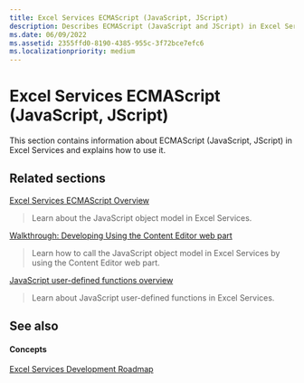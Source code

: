 ```yaml
---
title: Excel Services ECMAScript (JavaScript, JScript)
description: Describes ECMAScript (JavaScript and JScript) in Excel Services and provides links to ECMAScript tutorials.
ms.date: 06/09/2022
ms.assetid: 2355ffd0-8190-4385-955c-3f72bce7efc6
ms.localizationpriority: medium
---
```



# Excel Services ECMAScript (JavaScript, JScript)

This section contains information about ECMAScript (JavaScript, JScript) in Excel Services and explains how to use it.
  
    
    


## Related sections


 [Excel Services ECMAScript Overview](excel-services-ecmascript-overview.md)
  
    
    
> Learn about the JavaScript object model in Excel Services.
    
  
 [Walkthrough: Developing Using the Content Editor web part](walkthrough-developing-using-the-content-editor-web-part.md)
  
    
    
> Learn how to call the JavaScript object model in Excel Services by using the Content Editor web part.
    
  
 [JavaScript user-defined functions overview](javascript-user-defined-functions-overview.md)
  
    
    
> Learn about JavaScript user-defined functions in Excel Services.
    
  

## See also


#### Concepts


  
    
    
 [Excel Services Development Roadmap](excel-services-development-roadmap.md)
